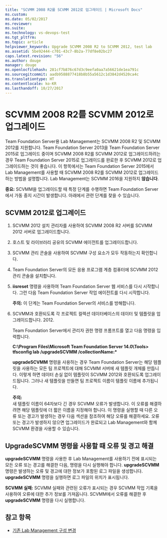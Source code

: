 ```yaml
---
title: "SCVMM 2008 R2를 SCVMM 2012로 업그레이드 | Microsoft Docs"
ms.custom: 
ms.date: 05/02/2017
ms.reviewer: 
ms.suite: 
ms.technology: vs-devops-test
ms.tgt_pltfrm: 
ms.topic: article
helpviewer_keywords: Upgrade SCVMM 2008 R2 to SCVMM 2012, test lab
ms.assetid: 5be92444-c701-43c7-8b2a-77df8e02bc27
caps.latest.revision: "56"
ms.author: douge
manager: douge
ms.openlocfilehash: 281cf7b876c67d3c9eefa0aa7a56621de1ea791c
ms.sourcegitcommit: aadb9588877418b8b55a5612c1d3842d4520ca4c
ms.translationtype: HT
ms.contentlocale: ko-KR
ms.lasthandoff: 10/27/2017
---
```

# <a name="upgrade-scvmm-2008-r2-to-scvmm-2012"></a>SCVMM 2008 R2를 SCVMM 2012로 업그레이드

Team Foundation Server용 Lab Management는 SCVMM 2008 R2 및 SCVMM 2012를 지원합니다. Team Foundation Server 2013을 Team Foundation Server 2015로 업그레이드 중이며 SCVMM 2008 R2를 SCVMM 2012로 업그레이드하려는 경우 Team Foundation Server 2015로 업그레이드를 완료한 후 SCVMM 2012로 업그레이드하는 것이 좋습니다. 이 항목에서는 Team Foundation Server 2015에서 Lab Management를 사용할 때 SCVMM 2008 R2를 SCVMM 2012로 업그레이드하는 방법을 설명합니다.
Lab Management는 SCVMM 2016을 지원하지 **않습니다**. 

**중요:** SCVMM을 업그레이드할 때 특정 단계를 수행하면 Team Foundation Server에서 가동 중지 시간이 발생합니다. 아래에서 관련 단계를 찾을 수 있습니다.

## <a name="upgrading-to-scvmm-2012"></a>SCVMM 2012로 업그레이드

1. SCVMM 2012 설치 관리자를 사용하여 SCVMM 2008 R2 서버를 SCVMM 2012 서버로 업그레이드합니다.

1. 호스트 및 라이브러리 공유의 SCVMM 에이전트를 업그레이드합니다.

1. SCVMM 관리 콘솔을 사용하여 SCVMM 구성 요소가 모두 작동하는지 확인합니다.

1. Team Foundation Server의 모든 응용 프로그램 계층 컴퓨터에 SCVMM 2012 관리 콘솔을 설치합니다.

1. **iisreset** 명령을 사용하여 Team Foundation Server 웹 서비스를 다시 시작합니다. 그런 다음 Team Foundation Server 작업 에이전트를 다시 시작합니다.

   **주의:** 이 단계는 Team Foundation Server의 서비스를 방해합니다.

1. SCVMM과 호환되도록 각 프로젝트 컬렉션 데이터베이스의 데이터 및 템플릿을 업그레이드합니다. 
   2012.

   Team Foundation Server에서 관리자 권한 명령 프롬프트를 열고 다음 명령을 입력합니다.

   **C:\\Program Files\\Microsoft Team Foundation Server 14.0\\Tools\> tfsconfig lab /upgradeSCVMM /collectionName:\***

   **upgradeSCVMM** 명령을 사용하는 경우 Team Foundation Server는 해당 템플릿을 사용하는 모든 팀 프로젝트에 대해 SCVMM 서버에 새 템플릿 개체를 만듭니다. 이렇게 하면 데이터 손실 없이 템플릿이 SCVMM 2012와 호환되도록 업그레이드됩니다. 그러나 새 템플릿을 만들면 팀 프로젝트 이름이 템플릿 이름에 추가됩니다.

   **주의:**  
   새 템플릿 이름이 64자보다 긴 경우 SCVMM 오류가 발생합니다. 이 오류를 해결하려면 해당 템플릿에 더 짧은 이름을 지정해야 합니다. 이 명령을 실행할 때 다른 오류 또는 경고가 발생하는 경우 다음 섹션을 참조하여 해당 오류를 해결하세요. 오류 또는 경고가 발생하지 않으면 업그레이드가 완료되고 Lab Management와 함께 SCVMM 환경을 사용할 수 있습니다.

## <a name="resolving-errors-and-warnings-when-using-the-upgradescvmm-command"></a>UpgradeSCVMM 명령을 사용할 때 오류 및 경고 해결

**upgradeSCVMM** 명령을 사용한 후 Lab Management를 사용하기 전에 표시되는 모든 오류 또는 경고를 해결한 다음, 명령을 다시 실행해야 합니다. **upgradeSCVMM** 명령은 발생하는 오류 및 경고에 대한 정보가 포함된 로그 파일을 생성합니다. **upgradeSCVMM** 명령을 실행하면 로그 파일의 위치가 표시됩니다.

**SCVMM 실패:** SCVMM 실패와 관련된 오류가 표시되는 경우 SCVMM 작업 기록을 사용하여 오류에 대한 추가 정보를 가져옵니다. SCVMM에서 오류를 해결한 후 **upgradeSCVMM** 명령을 다시 실행합니다.

## <a name="see-also"></a>참고 항목

* [기존 Lab Management 구성 변경](https://msdn.microsoft.com/library/ee704508%28v=vs.140%29.aspx)
